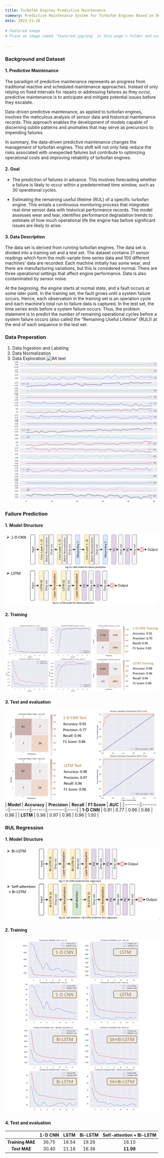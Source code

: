 ```yaml
---
title: Turbofan Engines Predictive Maintenance
summary: Predictive Maintenance System for Turbofan Engines Based on Deep Learning Methods
date: 2023-11-28

# Featured image
# Place an image named `featured.jpg/png` in this page's folder and customize its options here.

---
```

### Background and Dataset

#### 1. Predictive Maintenance
  The paradigm of predictive maintenance represents an progress from traditional reactive and scheduled maintenance approaches. Instead of only relying on fixed intervals for repairs or addressing failures as they occur, predictive maintenance is to anticipate and mitigate potential issues before they escalate. 

  Data-driven predictive maintenance, as applied to turbofan engines, involves the meticulous analysis of sensor data and historical maintenance records. This approach enables the development of models capable of discerning subtle patterns and anomalies that may serve as precursors to impending failures.

  In summary, the data-driven predictive maintenance changes the management of turbofan engines. This shift will not only help reduce the risks associated with unexpected failures but contribute to optimizing operational costs and improving reliability of turbofan engines.

#### 2. Goal
  * The prediction of failures in advance. This involves forecasting whether a failure is likely to occur within a predetermined time window, such as 30 operational cycles.

  * Estimating the remaining useful lifetime (RUL) of a specific turbofan engine. This entails a continuous monitoring process that integrates real-time sensor data with historical performance records. The model assesses wear and tear, identifies performance degradation trends to estimate of how much operational life the engine has before significant issues are likely to arise.

#### 3. Data Description
  The data set is derived from running turbofan engines. The data set is divided into a training set and a test set. The dataset contains 21 sensor readings which form the multi-variate time series data and 100 different machines’ data are recorded. Each machine initially has some wear, and there are manufacturing variations, but this is considered normal. There are three operational settings that affect engine performance. Data is also contaminated by sensor noise. 

  At the beginning, the engine starts at normal state, and a fault occurs at some later point. In the training set, the fault grows until a system failure occurs. Hence, each observation in the training set is an operation cycle and each machine’s total run to failure data is captured. In the test set, the time series ends before a system failure occurs. Thus, the problem statement is to predict the number of remaining operational cycles before a system failure occurs (also called the “Remaining Useful Lifetime” (RUL)) at the end of each sequence in the test set.

### Data Preperation
1. Data Ingestion and Labeling
2. Data Normalization
3. Data Exploration
![Alt text](heatmap.png)
![Alt text](sensor_readings.png)

### Failure Prediction
#### 1. Model Structure
![Alt text](failure_pred_model.png)
#### 2. Training
![Alt text](failure_pred_training.png)
#### 3. Test and evaluation
![Alt text](failure_pred_test.png)
| **Model**   | **Accuracy** | **Precision** | **Recall** | **F1 Score** | **AUC**  |
|:-------:|:--------:|:---------:|:------:|:--------:|:----:|
| **1-D CNN** | 0.91     | 0.77      | 0.96   | 0.86     | 0.98 |
| **LSTM**    | 0.98     | 0.97      | 0.96   | 0.96     | 1.00 |


### RUL Regression
#### 1. Model Structure
![Alt text](rul_model.png)
#### 2. Training
![Alt text](rul_training.png)
#### 4. Test and evaluation
|                |**1-D CNN**|**LSTM**|**Bi-LSTM**|**Self-attention + Bi-LSTM**|
|:--------------:|:---------:|:------:|:---------:|:--------------------------:|
|**Training MAE**|   36.75   |  16.54 |   19.26   |           16.10            |
|**Test MAE**    |   30.40   |  21.18 |   16.38   |         **11.98**          |





